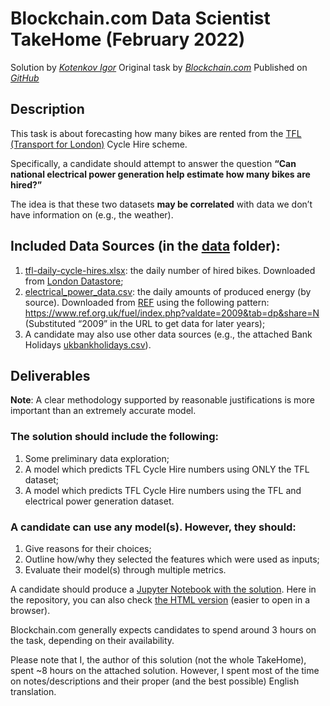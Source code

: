 # Blockchain.com Data Scientist TakeHome (February 2022)
Solution by [*Kotenkov Igor*](https://www.linkedin.com/in/seeall/)
Original task by [*Blockchain.com*](https://www.blockchain.com/)
Published on [*GitHub*](https://github.com/stalkermustang/bcdc_ds_takehome)

## Description
This task is about forecasting how many bikes are rented from the [TFL (Transport for London)](https://en.wikipedia.org/wiki/Transport_for_London) Cycle Hire scheme.

Specifically, a candidate should attempt to answer the question **“Can national electrical power generation help estimate how many bikes are hired?”**

The idea is that these two datasets **may be correlated** with data we don’t have information on (e.g., the weather).

## Included Data Sources (in the [data](data/) folder):
1. [tfl-daily-cycle-hires.xlsx](data/tfl-daily-cycle-hires.xlsx): the daily number of hired bikes. Downloaded from [London Datastore](https://data.london.gov.uk/dataset/number-bicycle-hires);
1. [electrical_power_data.csv](data/electrical_power_data.csv): the daily amounts of produced energy (by source). Downloaded from [REF](https://ref.org.uk/) using the following pattern: https://www.ref.org.uk/fuel/index.php?valdate=2009&tab=dp&share=N (Substituted “2009” in the URL to get data for later years);
1. A candidate may also use other data sources (e.g., the attached Bank Holidays [ukbankholidays.csv](data/ukbankholidays.csv)).

## Deliverables
**Note**: A clear methodology supported by reasonable justifications is more important than an extremely accurate model.

### The solution should include the following:
1. Some preliminary data exploration;
1. A model which predicts TFL Cycle Hire numbers using ONLY the TFL dataset;
1. A model which predicts TFL Cycle Hire numbers using the TFL and electrical power generation dataset.

### A candidate can use any model(s). However, they should:
1. Give reasons for their choices;
1. Outline how/why they selected the features which were used as inputs;
1. Evaluate their model(s) through multiple metrics.

A candidate should produce a [Jupyter Notebook with the solution](Blockchain%20HW.ipynb). Here in the repository, you can also check [the HTML version](Blockchain%20HW.html) (easier to open in a browser).

Blockchain.com generally expects candidates to spend around 3 hours on the task, depending on their availability.

Please note that I, the author of this solution (not the whole TakeHome), spent ~8 hours on the attached solution. However, I spent most of the time on notes/descriptions and their proper (and the best possible) English translation.

